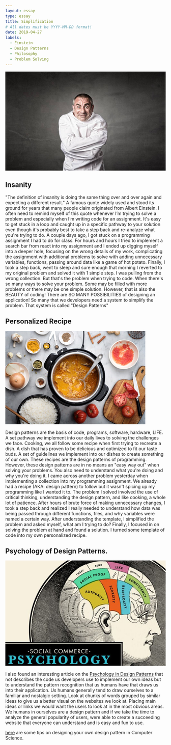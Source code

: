```yaml
---
layout: essay
type: essay
title: Simplification
# All dates must be YYYY-MM-DD format!
date: 2019-04-27
labels:
  - Einstein
  - Design Patterns
  - Philosophy
  - Problem Solving
---
```



<div class="ui large rounded images">
  <img circular class="ui image" src="../images/insanity.jpg">
</div>
  
## Insanity

  "The definition of insanity is doing the same thing over and over again and expecting a different result." A famous quote widely used and stood its ground for years that many people claim originated from Albert Einstein. I often need to remind myself of this quote whenever I’m trying to solve a problem and especially when I’m writing code for an assignment. It's easy to get stuck in a loop and caught up in a specific pathway to your solution even though it's probably best to take a step back and re-analyze what you're trying to do. A couple days ago, I got stuck on a programming assignment I had to do for class. For hours and hours I tried to implement a search bar from react into my assignment and I ended up digging myself into a deeper hole, focusing on the wrong details of my work, complicating the assignment with additional problems to solve with adding unnecessary variables, functions, passing around data like a game of hot potato. Finally, I took a step back, went to sleep and sure enough that morning I reverted to my original problem and solved it with 1 simple step. I was pulling from the wrong collection. But that's the problem when trying to code. When there's so many ways to solve your problem. Some may be filled with more problems or there may be one simple solution. However, that is also the BEAUTY of coding! There are SO MANY POSSIBILITIES of designing an application! So many that we developers need a system to simplify the problem. That system is called "Design Patterns"
  

## Personalized Recipe
   
<div class="ui large rounded images">
  <img circular class="ui image" src="../images/cooking.jpg">
</div>

  Design patterns are the basis of code, programs, software, hardware, LIFE. A set pathway we implement into our daily lives to solving the challenges we face. Cooking, we all follow some recipe when first trying to recreate a dish. A dish that has proven to be delicious and optimized to fit our taste buds. A set of guidelines we implement into our dishes to create something of our own. These recipes are the design patterns of programming. However, these design patterns are in no means an "easy way out" when solving your problems. You also need to understand what you're doing and why you're doing it. I came across another problem yesterday when implementing a collection into my programming assignment. We already had a recipe (AKA: design pattern) to follow but it wasn't spicing up my programming like I wanted it to. The problem I solved involved the use of critical thinking, understanding the design pattern, and like cooking, a whole lot of patience. After hours of brute force of making unnecessary changes, I took a step back and realized I really needed to understand how data was being passed through different functions, files, and why variables were named a certain way. After understanding the template, I simplified the problem and asked myself, what am I trying to do? Finally, I focused in on solving the problem at hand and found a solution. I turned some template of code into my own personalized recipe.


## Psychology of Design Patterns.

<div class="ui large rounded images">
  <img circular class="ui image" src="../images/psychology.png">
</div>

  I also found an interesting article on the [Psychology in Design Patterns](https://tubikstudio.com/psychology-in-design-principles-helping-to-understand-users/) that not describes the code us developers use to implement our own ideas but to understand the pattern recognition that us humans have that draws us into their application. Us humans generally tend to draw ourselves to a familiar and nostalgic setting. Look at chunks of words grouped by similar ideas to give us a better visual on the websites we look at. Placing main ideas or links we would want the users to look at in the most obvious areas. We humans in ourselves are a design pattern and if we take the time to analyze the general popularity of users, were able to create a succeeding website that everyone can understand and is easy and fun to use.

[here](https://sourcemaking.com/design_patterns) are some tips on designing your own design pattern in Computer Science.
